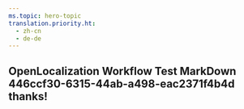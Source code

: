 ```yaml
---
ms.topic: hero-topic
translation.priority.ht: 
  - zh-cn
  - de-de
---
```

## OpenLocalization Workflow Test MarkDown 446ccf30-6315-44ab-a498-eac2371f4b4d thanks!
<!--HONumber=Mar16_HO4-->
